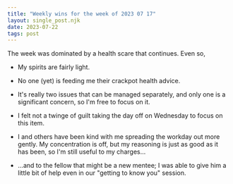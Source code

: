 ```yaml
---
title: "Weekly wins for the week of 2023 07 17"
layout: single_post.njk
date: 2023-07-22
tags: post
---
```


The week was dominated by a health scare that continues. Even so,

- My spirits are fairly light.

- No one (yet) is feeding me their crackpot health advice.

- It's really two issues that can be managed separately, and only one is a significant concern, so I'm free to focus on it.

- I felt not a twinge of guilt taking the day off on Wednesday to focus on this item.

- I and others have been kind with me spreading the workday out more gently. My concentration is off, but my reasoning is just as good as it has been, so I'm still useful to my charges…

- …and to the fellow that might be a new mentee; I was able to give him a little bit of help even in our "getting to know you" session.
